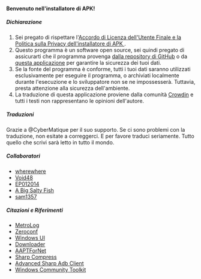 #### Benvenuto nell'installatore di APK!

##### Dichiarazione
1. Sei pregato di rispettare l'[Accordo di Licenza dell'Utente Finale e la Politica sulla Privacy dell'installatore di APK ](https://github.com/Paving-Base/APK-Installer/blob/main/Privacy.md).
2. Questo programma è un software open source, sei quindi pregato di assicurarti che il programma provenga [dalla repository di GitHub](https://github.com/Paving-Base/APK-Installer) o da [questa applicazione](https://www.microsoft.com/store/apps/9P2JFQ43FPPG) per garantire la sicurezza dei tuoi dati.
3. Se la fonte del programma è conforme, tutti i tuoi dati saranno utilizzati esclusivamente per eseguire il programma, o archiviati localmente durante l'esecuzione e lo sviluppatore non se ne impossesserà. Tuttavia, presta attenzione alla sicurezza dell'ambiente.
4. La traduzione di questa applicazione proviene dalla comunità [Crowdin](https://crowdin.com/project/APKInstaller "Crowdin") e tutti i testi non rappresentano le opinioni dell'autore.

##### Traduzioni
Grazie a @CyberMatique per il suo supporto. Se ci sono problemi con la traduzione, non esitate a correggerci. E per favore traduci seriamente. Tutto quello che scrivi sarà letto in tutto il mondo.

##### Collaboratori
- [wherewhere](https://github.com/wherewhere)
- [Void48](https://github.com/Void48)
- [EP012014](https://github.com/EP012014)
- [A Big Salty Fish](https://github.com/bigsaltyfishes)
- [sam1357](https://github.com/sam1357)

##### Citazioni e Riferimenti
- [MetroLog](https://github.com/roubachof/MetroLog "MetroLog")
- [Zeroconf](https://github.com/novotnyllc/Zeroconf "Zeroconf")
- [Windows UI](https://github.com/microsoft/microsoft-ui-xaml "Windows UI")
- [Downloader](https://github.com/bezzad/Downloader "Downloader")
- [AAPTForNet](https://github.com/canheo136/QuickLook.Plugin.ApkViewer "AAPTForNet")
- [Sharp Compress](https://github.com/adamhathcock/sharpcompress "Sharp Compress")
- [Advanced Sharp Adb Client](https://github.com/yungd1plomat/AdvancedSharpAdbClient "Advanced Sharp Adb Client")
- [Windows Community Toolkit](https://github.com/CommunityToolkit/WindowsCommunityToolkit "Windows Community Toolkit")